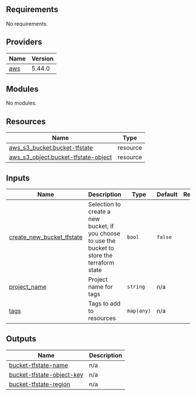<!-- BEGIN_TF_DOCS -->
## Requirements

No requirements.

## Providers

| Name | Version |
|------|---------|
| <a name="provider_aws"></a> [aws](#provider\_aws) | 5.44.0 |

## Modules

No modules.

## Resources

| Name | Type |
|------|------|
| [aws_s3_bucket.bucket-tfstate](https://registry.terraform.io/providers/hashicorp/aws/latest/docs/resources/s3_bucket) | resource |
| [aws_s3_object.bucket-tfstate-object](https://registry.terraform.io/providers/hashicorp/aws/latest/docs/resources/s3_object) | resource |

## Inputs

| Name | Description | Type | Default | Required |
|------|-------------|------|---------|:--------:|
| <a name="input_create_new_bucket_tfstate"></a> [create\_new\_bucket\_tfstate](#input\_create\_new\_bucket\_tfstate) | Selection to create a new bucket, if you choose to use the bucket to store the terraform state | `bool` | `false` | no |
| <a name="input_project_name"></a> [project\_name](#input\_project\_name) | Project name for tags | `string` | n/a | yes |
| <a name="input_tags"></a> [tags](#input\_tags) | Tags to add to resources | `map(any)` | n/a | yes |

## Outputs

| Name | Description |
|------|-------------|
| <a name="output_bucket-tfstate-name"></a> [bucket-tfstate-name](#output\_bucket-tfstate-name) | n/a |
| <a name="output_bucket-tfstate-object-key"></a> [bucket-tfstate-object-key](#output\_bucket-tfstate-object-key) | n/a |
| <a name="output_bucket-tfstate-region"></a> [bucket-tfstate-region](#output\_bucket-tfstate-region) | n/a |
<!-- END_TF_DOCS -->